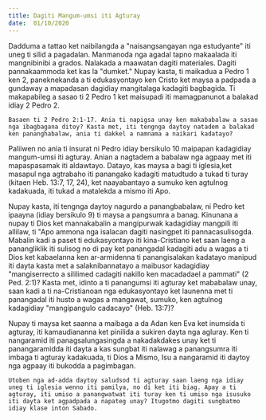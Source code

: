 ```yaml
---
title: Dagiti Mangum-umsi iti Agturay
date:  01/10/2020
---
```


Dadduma a tattao ket naibilangda a "naisangsangayan nga estudyante" iti uneg ti silid a pagadalan. Manmanoda nga agadal tapno makaalada iti mangnibinibi a grados. Nalakada a maawatan dagiti materiales. Dagiti pannakaammoda ket kas la "dumket." Nupay kasta, ti maikadua a Pedro 1 ken 2, paneknekanda a ti edukasyontayo ken Cristo ket maysa a padpada a gundaway a mapadasan dagidiay mangitalaga kadagiti bagbagida. Ti makapabileg a sasao ti 2 Pedro 1 ket maisupadi iti mamagpanunot a balakad idiay 2 Pedro 2.

`Basaen ti 2 Pedro 2:1-17. Ania ti napigsa unay ken makababalaw a sasao nga ibagbagana ditoy? Kasta met, iti tengnga daytoy natadem a balakad ken pananghabalaw, ania ti dakkel a namnama a naikari kadatayo?`

Paliiwen no ania ti insurat ni Pedro idiay bersikulo 10 maipapan kadagidiay mangum-umsi iti agturay. Anian a nagtadem a babalaw nga agpaay met iti mapaspasamak iti aldawtayo. Datayo, kas maysa a bagi ti iglesia,ket masapul nga agtrabaho iti panangako kadagiti matudtudo a tukad ti turay (kitaen Heb. 13:7, 17, 24), ket naayabantayo a sumuko ken agtulnog kadakuada, iti tukad a matalekda a mismo iti Apo.

Nupay kasta, iti tengnga daytoy nagurdo a panangbabalaw, ni Pedro ket ipaayna (idiay bersikulo 9) ti maysa a pangsumra a banag. Kinunana a nupay ti Dios ket mannakabalin a mangipurwak kadagidiay mangpili iti allilaw, ti "Apo ammona nga isalacan dagiti nasingpet iti pannacasulisogda. Mabalin kadi a paset ti edukasyontayo iti kina-Cristiano ket saan laeng a panangliklik iti sulisog no di pay ket panangadal kadagiti adu a wagas a ti Dios ket kabaelanna ken ar-armidenna ti panangisalakan kadatayo manipud iti dayta kasta met a salaknibannatayo a maibusor kadagidiay "mangiserrecto a sililimed cadagiti nakillo ken macadadael a pammati" (2 Ped. 2:1)? Kasta met, idinto a ti panangumsi iti agturay ket mababalaw unay, saan kadi a ti na-Cristianoan nga edukasyontayo ket launenna met ti panangadal iti husto a wagas a mangawat, sumuko, ken agtulnog kadagidiay "mangipangulo cadacayo" (Heb. 13:7)?

Nupay ti maysa ket saanna a maibaga a da Adan ken Eva ket inumsida ti agturay, iti kamaudiananna ket pinilida a sukiren dayta nga agluray. Ken ti nangaramid iti panagsalungasingda a nakadakdakes unay ket ti panangaramidda iti dayta a kas sungbat iti nalawag a panangsumra iti imbaga ti agturay kadakuada, ti Dios a Mismo, Isu a nangaramid iti daytoy nga agpaay iti bukodda a pagimbagan.

`Utoben nga ad-adda daytoy saludsod ti agturay saan laeng nga idiay uneg ti iglesia wenno iti pamilya, no di ket iti biag. Apay a ti agturay, iti umiso a panangwatwat iti turay ken ti umiso nga isusuko iti dayta ket agpadpada a napateg unay? Itugotmo dagiti sungbatmo idiay klase inton Sabado.`